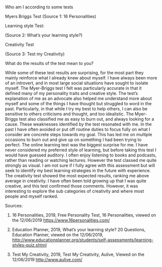 Who am I according to some tests

Myers Briggs Test
(Source 1: 16 Personalities) 

Learning style Test: 

 
(Source 2: What’s your learning style?) 



Creativity Test 
 
(Source 3: Test my Creativity) 

What do the results of the test mean to you? 

While some of these test results are surprising, for the most part they mainly reinforce what I already knew about myself. I have always been more of an introvert, and in most large social situations have sought to isolate myself. The Myer-Briggs test I felt was particularly accurate in that it defined many of my personality traits and creative style. The test’s explanation of me as an advocate also helped me understand more about myself and some of the things I have thought but struggled to word in the past. Particularly, in that while I try my best to help others, I can also be sensitive to others criticisms and thought, and too idealistic. The Myer-Briggs test also classified me as easy to burn out, and always looking for a cause. These weaknesses identified by the test resonated with me. In the past I have often avoided or put off routine duties to focus fully on what I consider are concrete steps towards my goal. This has led me on multiple occasions to burn out and give up on something I had been trying to perfect. 
The online learning test was the biggest surprise for me. I have never considered my preferred style of learning, but before taking this test I would have guessed auditory. I often enjoy listening to books and podcasts, rather than reading or watching lectures. However the test classed me quite strongly as visual. I am not sure if I fully agree with this assessment but will seek to identify my best learning strategies in the future with experience. 
The creativity test showed the most expected results, ranking me above average in creativity. I have often been told growing up that I was quite creative, and this test confirmed those comments. However, it was interesting to explore the sub categories of creativity and where most people and myself ranked. 


Sources: 
1.	16 Personalities, 2019, Free Personality Test, 16 Personalities, viewed on the 12/06/2019 https://www.16personalities.com/

2.	Education Planner, 2019, What’s your learning style? 20 Questions, Education Planner, viewed on the 12/06/2019, http://www.educationplanner.org/students/self-assessments/learning-styles-quiz.shtml

3.	Test My Creativity, 2019, Test My Creativity, Aulive, Viewed on the 12/06/2019 http://www.aulive.com/ 
